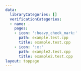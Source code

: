 ```yaml
---
data:
  libraryCategories: []
  verificationCategories:
  - name: .
    pages:
    - icon: ':heavy_check_mark:'
      path: example.test.cpp
      title: example.test.cpp
    - icon: ':x:'
      path: example2.test.cpp
      title: example2.test.cpp
layout: toppage
---
```


